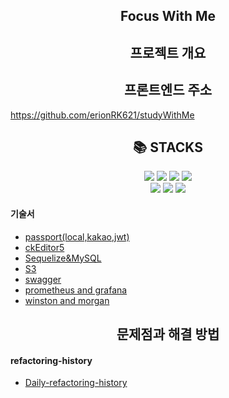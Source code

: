 ## <div align=center> Focus With Me </div>

## <div align=center> 프로젝트 개요 </div>

## <div align=center> 프론트엔드 주소 </div>

https://github.com/erionRK621/studyWithMe

## <div align=center> 📚 STACKS </div>

<div align=center>
<img src="https://img.shields.io/badge/passport-0.5.0-34E27A?style=for-the-badge&logo=Passport&logoColor=white"/>
<img src="https://img.shields.io/badge/sequelize-6.8.0-52B0E7?style=for-the-badge&logo=Sequelize&logoColor=white"/>
<img src="https://img.shields.io/badge/Swagger-4.1.6-85EA2D?style=for-the-badge&logo=Swagger&logoColor=white"/>
<img src="https://img.shields.io/badge/MySQL-2.3.2-4479A1?style=for-the-badge&logo=MySQL&logoColor=white"/>
<br>
<img src="https://img.shields.io/badge/docker-3.0.0-2496ED?style=for-the-badge&logo=docker&logoColor=white"/>
<img src="https://img.shields.io/badge/prometheus-2.32.0-E6522C?style=for-the-badge&logo=prometheus&logoColor=white"/>
<img src="https://img.shields.io/badge/grafana-8.2.4-E6522C?style=for-the-badge&logo=grafana&logoColor=white"/>
<br>
</div>

#### 기술서

- [passport(local,kakao,jwt)](./doc/skill-book/passport.md)
- [ckEditor5](./doc/skill-book/ckeditor.md)
- [Sequelize&MySQL](./doc/skill-book/sequelize&mysql/sequelize&mysql.md)
- [S3](./doc/skill-book/S3.md)
- [swagger](./doc/skill-book/swagger.md)
- [prometheus and grafana](./doc/skill-book/prometheus_and_grafana/prometheus_and_grafana.md)
- [winston and morgan](./doc/skill-book/winston&morgan/winston&morgan.md)

## <div align=center> 문제점과 해결 방법 </div>

#### refactoring-history

- [Daily-refactoring-history](./doc/refactoring-history)
